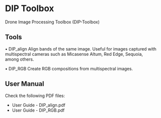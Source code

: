 # DIP Toolbox
Drone Image Processing Toolbox (DIP-Toolbox)

## Tools
• DIP_align
Align bands of the same image. Useful for images captured with multispectral cameras such as Micasense Altum, Red Edge, Sequoia, among others.

• DIP_RGB
Create RGB compositions from multispectral images.


## User Manual
Check the following PDF files:
- User Guide - DIP_align.pdf
- User Guide - DIP_RGB.pdf
